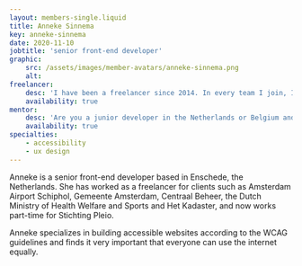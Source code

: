 ```yaml
---
layout: members-single.liquid
title: Anneke Sinnema
key: anneke-sinnema
date: 2020-11-10
jobtitle: 'senior front-end developer'
graphic:
    src: /assets/images/member-avatars/anneke-sinnema.png
    alt:
freelancer: 
    desc: 'I have been a freelancer since 2014. In every team I join, I take responsibility to bring the project to a successful conclusion. I handle what needs to be done and consider it a bonus if I can ease the workload of my colleagues in the process. I prefer to work remotely.'
    availability: true
mentor: 
    desc: 'Are you a junior developer in the Netherlands or Belgium and would like to discuss our work or have a specific question? <a href="https://cal.com/anneke-sinnema/fronteers-chat">Schedule an appointment with me</a> or <a href="mailto:mail@annekesinnema.nl">send me an email</a>!'
    availability: true
specialties:
    - accessibility
    - ux design
---
```


Anneke is a senior front-end developer based in Enschede, the Netherlands. She has worked as a freelancer for clients such as Amsterdam Airport Schiphol, Gemeente Amsterdam, Centraal Beheer, the Dutch Ministry of Health Welfare and Sports and Het Kadaster, and now works part-time for Stichting Pleio.

Anneke specializes in building accessible websites according to the WCAG guidelines and finds it very important that everyone can use the internet equally.
